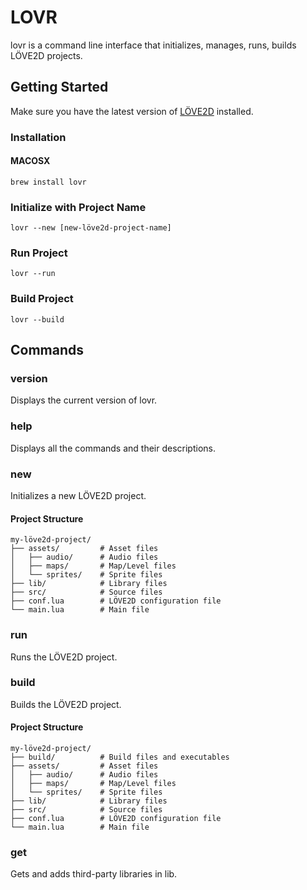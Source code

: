 # LOVR

lovr is a command line interface that initializes, manages, runs, builds LÖVE2D projects.

## Getting Started

Make sure you have the latest version of [LÖVE2D]("https://love2d.org/") installed.

### Installation

#### MACOSX

    brew install lovr

### Initialize with Project Name

    lovr --new [new-löve2d-project-name]

### Run Project

    lovr --run

### Build Project

    lovr --build

## Commands

### version

Displays the current version of lovr.

### help

Displays all the commands and their descriptions.

### new

Initializes a new LÖVE2D project.

#### Project Structure

    my-löve2d-project/
    ├── assets/         # Asset files
    │   ├── audio/      # Audio files
    │   ├── maps/       # Map/Level files
    │   └── sprites/    # Sprite files
    ├── lib/            # Library files
    ├── src/            # Source files
    ├── conf.lua        # LÖVE2D configuration file
    └── main.lua        # Main file

### run

Runs the LÖVE2D project.

### build

Builds the LÖVE2D project.

#### Project Structure

    my-löve2d-project/
    ├── build/          # Build files and executables
    ├── assets/         # Asset files
    │   ├── audio/      # Audio files
    │   ├── maps/       # Map/Level files
    │   └── sprites/    # Sprite files
    ├── lib/            # Library files
    ├── src/            # Source files
    ├── conf.lua        # LÖVE2D configuration file
    └── main.lua        # Main file

### get

Gets and adds third-party libraries in lib.
